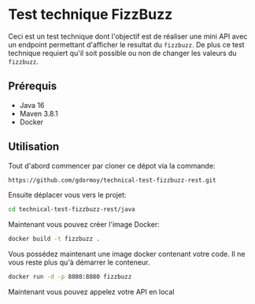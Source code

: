 # Test technique FizzBuzz

Ceci est un test technique dont l'objectif est de réaliser une mini API avec un endpoint permettant
d'afficher le resultat du `fizzbuzz`.
De plus ce test technique requiert qu'il soit possible ou non de changer les valeurs du `fizzbuzz`.

## Prérequis

- Java 16
- Maven 3.8.1
- Docker

## Utilisation

Tout d'abord commencer par cloner ce dépot via la commande:
```bash
https://github.com/gdormoy/technical-test-fizzbuzz-rest.git
```

Ensuite déplacer vous vers le projet:
```bash
cd technical-test-fizzbuzz-rest/java
```

Maintenant vous pouvez créer l'image Docker:
```bash
docker build -t fizzbuzz .
```

Vous possédez maintenant une image docker contenant votre code.
Il ne vous reste plus qu'à démarrer le conteneur.
```bash
docker run -d -p 8080:8080 fizzbuzz
```

Maintenant vous pouvez appelez votre API en local